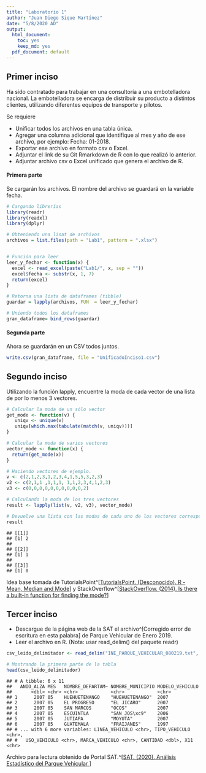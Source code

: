 ```yaml
---
title: "Laboratorio 1"
author: "Juan Diego Sique Martínez"
date: "5/8/2020 AD"
output:
  html_document: 
    toc: yes
    keep_md: yes
  pdf_document: default
---
```




## Primer inciso

Ha sido contratado para trabajar en una consultoría a una embotelladora nacional. La embotelladora se encarga de distribuir su producto a distintos clientes, utilizando diferentes equipos de transporte y pilotos.


Se requiere

* Unificar todos los archivos en una tabla única.
* Agregar una columna adicional que identifique al mes y año de ese archivo, por
ejemplo: Fecha: 01-2018.
* Exportar ese archivo en formato csv o Excel.
* Adjuntar el link de su Git Rmarkdown de R con lo que realizó lo anterior.
* Adjuntar archivo csv o Excel unificado que genera el archivo de R.

#### Primera parte
Se cargarán los archivos. El nombre del archivo se guardará en la variable fecha.


```r
# Cargando librerías
library(readr)
library(readxl)
library(dplyr)

# Obteniendo una lisat de archivos
archivos = list.files(path = "Lab1", pattern = ".xlsx")


# Función para leer
leer_y_fechar <- function(x) {
  excel <- read_excel(paste("Lab1/", x, sep = ""))
  excel$fecha <- substr(x, 1, 7)
  return(excel)
}

# Retorna una lista de dataframes (tibble)
guardar = lapply(archivos, FUN  = leer_y_fechar)

# Uniendo todos los dataframes
gran_dataframe= bind_rows(guardar)
```

#### Segunda parte
Ahora se guardarán en un CSV todos juntos.


```r
write.csv(gran_dataframe, file = "UnificadoInciso1.csv")
```

## Segundo inciso

Utilizando la función lapply, encuentre la moda de cada vector de una lista de por lo menos 3
vectores.


```r
# Calcular la moda de un sólo vector
get_mode <- function(v) {
   uniqv <- unique(v)
   uniqv[which.max(tabulate(match(v, uniqv)))]
}

# Calcular la moda de varios vectores
vector_mode <- function(x) {
  return(get_mode(x))
}

# Haciendo vectores de ejemplo.
v <- c(2,1,2,3,1,2,3,4,1,5,5,3,2,3)
v2 <- c(2,1,1 ,1,1,1, 1,1,2,3,4,1,2,3)
v3 <- c(0,0,0,0,0,0,0,0,0,0,2)

# Calculando la moda de los tres vectores
result <- lapply(list(v, v2, v3), vector_mode)

# Devuelve una lista con las modas de cada uno de los vectores correspondientes
result
```

```
## [[1]]
## [1] 2
## 
## [[2]]
## [1] 1
## 
## [[3]]
## [1] 0
```
Idea base tomada de TutorialsPoint^[[TutorialsPoint. (Desconocido).  R - Mean, Median and Mode](https://www.tutorialspoint.com/r/r_mean_median_mode.htm#:~:text=R%20does%20not%20have%20a,the%20mode%20value%20as%20output.  )] y StackOverflow^[[StackOverflow. (2014). Is there a built-in function for finding the mode?](https://stackoverflow.com/questions/2547402/is-there-a-built-in-function-for-finding-the-mode)]

## Tercer inciso
* Descargue de la página web de la SAT el archivo^[Corregido error de escritura en esta palabra] de Parque Vehicular de Enero 2019.
* Leer el archivo en R. (Nota: usar read_delim() del paquete readr)


```r
csv_leido_delimitador <- read_delim("INE_PARQUE_VEHICULAR_080219.txt", delim = "|")

# Mostrando la primera parte de la tabla
head(csv_leido_delimitador)
```

```
## # A tibble: 6 x 11
##   ANIO_ALZA MES   NOMBRE_DEPARTAM~ NOMBRE_MUNICIPIO MODELO_VEHICULO
##       <dbl> <chr> <chr>            <chr>            <chr>          
## 1      2007 05    HUEHUETENANGO    "HUEHUETENANGO"  2007           
## 2      2007 05    EL PROGRESO      "EL JICARO"      2007           
## 3      2007 05    SAN MARCOS       "OCOS"           2007           
## 4      2007 05    ESCUINTLA        "SAN JOS\xc9"    2006           
## 5      2007 05    JUTIAPA          "MOYUTA"         2007           
## 6      2007 05    GUATEMALA        "FRAIJANES"      1997           
## # ... with 6 more variables: LINEA_VEHICULO <chr>, TIPO_VEHICULO <chr>,
## #   USO_VEHICULO <chr>, MARCA_VEHICULO <chr>, CANTIDAD <dbl>, X11 <chr>
```

Archivo para lectura obtenido de Portal SAT.^[[SAT. (2020). Análisis Estadístico del Parque Vehicular ](https://portal.sat.gob.gt/portal/parque-vehicular/)] 

